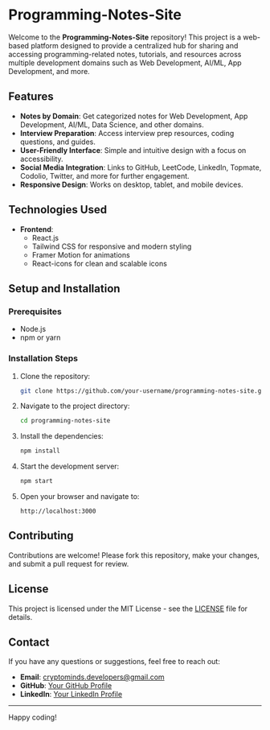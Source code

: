 # Programming-Notes-Site

Welcome to the **Programming-Notes-Site** repository! This project is a web-based platform designed to provide a centralized hub for sharing and accessing programming-related notes, tutorials, and resources across multiple development domains such as Web Development, AI/ML, App Development, and more.

## Features

- **Notes by Domain**: Get categorized notes for Web Development, App Development, AI/ML, Data Science, and other domains.
- **Interview Preparation**: Access interview prep resources, coding questions, and guides.
- **User-Friendly Interface**: Simple and intuitive design with a focus on accessibility.
- **Social Media Integration**: Links to GitHub, LeetCode, LinkedIn, Topmate, Codolio, Twitter, and more for further engagement.
- **Responsive Design**: Works on desktop, tablet, and mobile devices.

## Technologies Used

- **Frontend**: 
  - React.js
  - Tailwind CSS for responsive and modern styling
  - Framer Motion for animations
  - React-icons for clean and scalable icons

## Setup and Installation

### Prerequisites
- Node.js
- npm or yarn

### Installation Steps
1. Clone the repository:
   ```bash
   git clone https://github.com/your-username/programming-notes-site.git
   ```

2. Navigate to the project directory:
   ```bash
   cd programming-notes-site
   ```

3. Install the dependencies:
   ```bash
   npm install
   ```

4. Start the development server:
   ```bash
   npm start
   ```

5. Open your browser and navigate to:
   ```
   http://localhost:3000
   ```

## Contributing

Contributions are welcome! Please fork this repository, make your changes, and submit a pull request for review.

## License

This project is licensed under the MIT License - see the [LICENSE](LICENSE) file for details.

## Contact

If you have any questions or suggestions, feel free to reach out:
- **Email**: cryptominds.developers@gmail.com
- **GitHub**: [Your GitHub Profile](https://github.com/your-username)
- **LinkedIn**: [Your LinkedIn Profile](https://linkedin.com/in/your-profile)

---

Happy coding!
